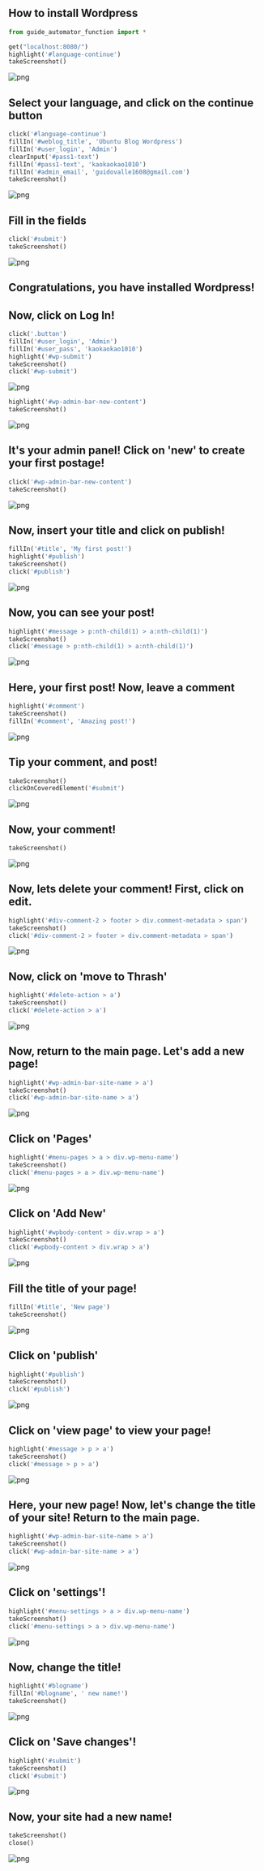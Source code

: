 
## How to install Wordpress


```python
from guide_automator_function import *

get("localhost:8080/")
highlight('#language-continue')
takeScreenshot()

```


![png](Wordpress_files/Wordpress_1_0.png)


## Select your language, and click on the continue button


```python
click('#language-continue')
fillIn('#weblog_title', 'Ubuntu Blog Wordpress')
fillIn('#user_login', 'Admin')
clearInput('#pass1-text')
fillIn('#pass1-text', 'kaokaokao1010')
fillIn('#admin_email', 'guidovalle1608@gmail.com')
takeScreenshot()
```


![png](Wordpress_files/Wordpress_3_0.png)


## Fill in the fields


```python
click('#submit')
takeScreenshot()
```


![png](Wordpress_files/Wordpress_5_0.png)


## Congratulations, you have installed Wordpress!

## Now, click on Log In!


```python
click('.button')
fillIn('#user_login', 'Admin')
fillIn('#user_pass', 'kaokaokao1010')
highlight('#wp-submit')
takeScreenshot()
click('#wp-submit')

```


![png](Wordpress_files/Wordpress_8_0.png)



```python
highlight('#wp-admin-bar-new-content')
takeScreenshot()
```


![png](Wordpress_files/Wordpress_9_0.png)


## It's your admin panel! Click on 'new' to create your first postage!


```python
click('#wp-admin-bar-new-content')
takeScreenshot()
```


![png](Wordpress_files/Wordpress_11_0.png)


## Now, insert your title and click on publish!


```python
fillIn('#title', 'My first post!')
highlight('#publish')
takeScreenshot()
click('#publish')

```


![png](Wordpress_files/Wordpress_13_0.png)


## Now, you can see your post!


```python
highlight('#message > p:nth-child(1) > a:nth-child(1)')
takeScreenshot()
click('#message > p:nth-child(1) > a:nth-child(1)')
```


![png](Wordpress_files/Wordpress_15_0.png)


## Here, your first post! Now, leave a comment


```python
highlight('#comment')
takeScreenshot()
fillIn('#comment', 'Amazing post!')
```


![png](Wordpress_files/Wordpress_17_0.png)


## Tip your comment, and post!


```python
takeScreenshot()
clickOnCoveredElement('#submit')

```


![png](Wordpress_files/Wordpress_19_0.png)


## Now, your comment!


```python
takeScreenshot()
```


![png](Wordpress_files/Wordpress_21_0.png)


## Now, lets delete your comment! First, click on edit.


```python
highlight('#div-comment-2 > footer > div.comment-metadata > span')
takeScreenshot()
click('#div-comment-2 > footer > div.comment-metadata > span')

```


![png](Wordpress_files/Wordpress_23_0.png)


## Now, click on 'move to Thrash'


```python
highlight('#delete-action > a')
takeScreenshot()
click('#delete-action > a')

```


![png](Wordpress_files/Wordpress_25_0.png)


## Now, return to the main page. Let's add a new page!


```python
highlight('#wp-admin-bar-site-name > a')
takeScreenshot()
click('#wp-admin-bar-site-name > a')

```


![png](Wordpress_files/Wordpress_27_0.png)


## Click on 'Pages'


```python
highlight('#menu-pages > a > div.wp-menu-name')
takeScreenshot()
click('#menu-pages > a > div.wp-menu-name')
```


![png](Wordpress_files/Wordpress_29_0.png)


## Click on 'Add New'


```python
highlight('#wpbody-content > div.wrap > a')
takeScreenshot()
click('#wpbody-content > div.wrap > a')
```


![png](Wordpress_files/Wordpress_31_0.png)


## Fill the title of your page!


```python
fillIn('#title', 'New page')
takeScreenshot()
```


![png](Wordpress_files/Wordpress_33_0.png)


## Click on 'publish'


```python
highlight('#publish')
takeScreenshot()
click('#publish')
```


![png](Wordpress_files/Wordpress_35_0.png)


## Click on 'view page' to view your page!


```python
highlight('#message > p > a')
takeScreenshot()
click('#message > p > a')
```


![png](Wordpress_files/Wordpress_37_0.png)


## Here, your new page! Now, let's change the title of your site! Return to the main page.


```python
highlight('#wp-admin-bar-site-name > a')
takeScreenshot()
click('#wp-admin-bar-site-name > a')

```


![png](Wordpress_files/Wordpress_39_0.png)


## Click on 'settings'!


```python
highlight('#menu-settings > a > div.wp-menu-name')
takeScreenshot()
click('#menu-settings > a > div.wp-menu-name')
```


![png](Wordpress_files/Wordpress_41_0.png)


## Now, change the title!


```python
highlight('#blogname')
fillIn('#blogname', ' new name!')
takeScreenshot()
```


![png](Wordpress_files/Wordpress_43_0.png)


## Click on 'Save changes'!


```python
highlight('#submit')
takeScreenshot()
click('#submit')
```


![png](Wordpress_files/Wordpress_45_0.png)


## Now, your site had a new name!


```python
takeScreenshot()
close()
```


![png](Wordpress_files/Wordpress_47_0.png)

